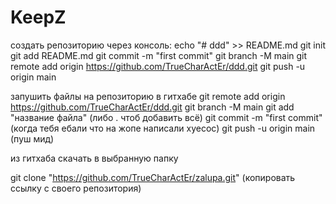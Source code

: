 # KeepZ
создать репозиторию через консоль:
echo "# ddd" >> README.md
git init
git add README.md
git commit -m "first commit"
git branch -M main
git remote add origin https://github.com/TrueCharActEr/ddd.git
git push -u origin main


запушить файлы на репозиторию в гитхабе
git remote add origin https://github.com/TrueCharActEr/ddd.git
git branch -M main
git add "название файла" (либо . чтоб добавить всё)
git commit -m "first commit" (когда тебя ебали что на жопе написали хуесос)
git push -u origin main (пуш мид)


из гитхаба скачать в выбранную папку

git clone "https://github.com/TrueCharActEr/zalupa.git" (копировать ссылку с своего репозитория)